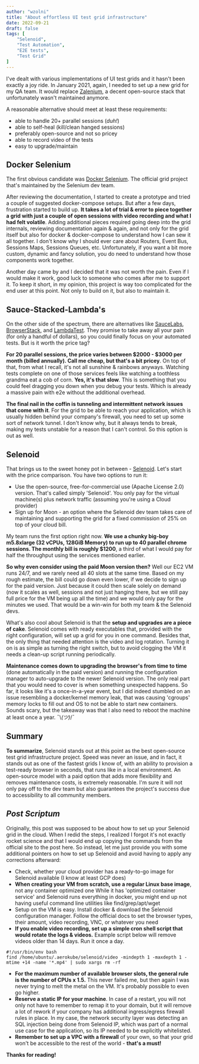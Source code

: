 ```yaml
---
author: "wzolni"
title: "About effortless UI test grid infrastructure"
date: 2022-09-21
draft: false
tags: [
    "Selenoid",
    "Test Automation",
    "E2E tests",
    "Test Grid"
]
---
```


I've dealt with various implementations of UI test grids and it hasn't been exactly a joy ride. In January 2021, again, I needed to set up a new grid for my QA team. It would replace [Zalenium](https://github.com/zalando/zalenium/), a decent open-source stack that unfortunately wasn't maintained anymore.

A reasonable alternative should meet at least these requirements:
* able to handle 20+ parallel sessions (*duh!*)
* able to self-heal (kill/clean hanged sessions)
* preferably open-source and not so pricey
* able to record video of the tests
*  easy to upgrade/maintain

## Docker Selenium

The first obvious candidate was [Docker Selenium](https://github.com/SeleniumHQ/docker-selenium). The official grid project that's maintained by the Selenium dev team. 

After reviewing the documentation, I started to create a prototype and tried a couple of suggested docker-compose setups. But after a few days, frustration started to build up.
**It takes a lot of trial & error to piece together a grid with just a couple of open sessions with video recording and what I had felt volatile**. Adding additional pieces required going deep into the grid internals, reviewing documentation again & again, and not only for the grid itself but also for docker & docker-compose to understand how I can sew it all together. I don't know why I should ever care about Routers, Event Bus, Sessions Maps, Sessions Queues, etc. Unfortunately, if you want a bit more custom, dynamic and fancy solution, you do need to understand how those components work together.

Another day came by and I decided that it was not worth the pain. Even if I would make it work, good luck to someone who comes after me to support it. To keep it short, in my opinion, this project is way too complicated for the end user at this point. Not only to build on it, but also to maintain it.

## Sauce-Stacked-Lambda's

On the other side of the spectrum, there are alternatives like [SauceLabs](https://saucelabs.com/), [BrowserStack](https://www.browserstack.com/), and [LambdaTest](https://www.lambdatest.com/). They promise to take away all your pain (for only a handful of dollars), so you could finally focus on your automated tests. But is it worth the price tag?

**For 20 parallel sessions, the price varies between \$2000 - \$3000 per month (billed annually). Call me cheap, but that's a bit pricey**. On top of that, from what I recall, it's not all sunshine & rainbows anyways. Watching tests complete on one of those services feels like watching a toothless grandma eat a cob of corn. **Yes, it's that slow**. This is something that you could feel dragging you down when you debug your tests. Which is already a massive pain with e2e without the additional overhead.

**The final nail in the coffin is tunneling and intermittent network issues that come with it**. For the grid to be able to reach your application, which is usually hidden behind your company's firewall, you need to set up some sort of network tunnel. I don't know why, but it always tends to break, making my tests unstable for a reason that I can't control. So this option is out as well.

## Selenoid

That brings us to the sweet honey pot in between - [Selenoid](https://aerokube.com/). Let's start with the price comparison. You have two options to run it:
* Use the open-source, free-for-commercial use (Apache License 2.0) version. That's called simply 'Selenoid'. You only pay for the virtual machine(s) plus network traffic (assuming you're using a Cloud provider)
* Sign up for Moon - an option where the Selenoid dev team takes care of maintaining and supporting the grid for a fixed commission of 25% on top of your cloud bill.

My team runs the first option right now. **We use a chunky big-boy m5.8xlarge (32 vCPUs, 128GiB Memory) to run up to 40 parallel chrome sessions. The monthly bill is roughly \$1200**, a third of what I would pay for half the throughput using the services mentioned earlier.

**So why even consider using the paid Moon version then?** Well our EC2 VM runs 24/7, and we rarely need all 40 slots at the same time. Based on my rough estimate, the bill could go down even lower, if we decide to sign up for the paid version. Just because it could then scale solely on demand (now it scales as well, sessions and not just hanging there, but we still pay full price for the VM being up all the time) and we would only pay for the minutes we used. That would be a win-win for both my team & the Selenoid devs.

What's also cool about Selenoid is that the **setup and upgrades are a piece of cake**. Selenoid comes with ready executables that, provided with the right configuration, will set up a grid for you in one command. Besides that, the only thing that needed attention is the video and log rotation. Turning it on is as simple as turning the right switch, but to avoid clogging the VM it needs a clean-up script running periodically.

**Maintenance comes down to upgrading the browser's from time to time** (done automatically in the paid version) and running the configuration manager to auto-upgrade to the newer Selenoid version. The only real part that you would need to cover is when something unexpected happens. So far, it looks like it's a once-in-a-year event, but I did indeed stumbled on an issue resembling a docker/kernel memory leak, that was causing 'cgroups' memory locks to fill out and OS to not be able to start new containers. Sounds scary, but the takeaway was that I also need to reboot the machine at least once a year. ¯\\_(ツ)_/¯

## Summary

**To summarize**, Selenoid stands out at this point as the best open-source test grid infrastructure project. Speed was never an issue, and in fact, it stands out as one of the fastest grids I know of, with an ability to provision a test-ready browser in seconds, that runs like in a local environment. An open-source model with a paid option that adds more flexibility and removes maintenance costs, is extremely reasonable.  I'm sure it will not only pay off to the dev team but also guarantees the project's success due to accessibility to all community members. 

## *Post Scriptum*

Originally, this post was supposed to be about how to set up your Selenoid grid in the cloud. When I redid the steps, I realized I forgot it's not exactly rocket science and that I would end up copying the commands from the official site to the post here. So instead, let me just provide you with some additional pointers on how to set up Selenoid and avoid having to apply any corrections afterward:
* Check, whether your cloud provider has a ready-to-go image for Selenoid available (I know at least GCP does)
* **When creating your VM from scratch, use a regular Linux base image**, not any container optimized one While it has 'optimized container service' and Selenoid runs everything in docker, you might end up not having useful command line utilities like find/grep/apt/wget
* Setup on the VM is easy. Install docker & download the Selenoid configuration manager. Follow the official docs to set the browser types, their amount, video recording, VNC, or whatever you need
* **If you enable video recording, set up a simple cron shell script that would rotate the logs & videos.**
Example script below will remove videos older than 14 days. Run it once a day.

```
#!/usr/bin/env bash
find /home/ubuntu/.aerokube/selenoid/video -mindepth 1 -maxdepth 1 -mtime +14 -name '*.mp4' | sudo xargs rm -rf
```
* **For the maximum number of available browser slots, the general rule is the number of CPUs x 1.5.** This never failed me, but then again I was never trying to melt the metal on the VM. It's probably possible to even go higher.
* **Reserve a static IP for your machine**. In case of a restart, you will not only not have to remember to remap it to your domain, but it will remove a lot of rework if your company has additional ingress/egress firewall rules in place. In my case, the network security layer was detecting an SQL injection being done from Selenoid IP, which was part of a normal use case for the application, so its IP needed to be explicitly whitelisted.
* **Remember to set up a VPC with a firewall** of your own, so that your grid won't be accessible to the rest of the world - **that's a must!**

**Thanks for reading!**

